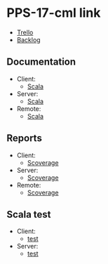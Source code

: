 # PPS-17-cml link
- [Trello](https://trello.com/b/pLKqG85V/)
- [Backlog](https://drive.google.com/drive/folders/1VzrB2ezhbNyCWqT_TKv9WSzmIAHFq83y)

## Documentation 
- Client:
  - [Scala](/PPS-17-cml/doc/client/)
- Server:
  - [Scala](/PPS-17-cml/doc/server/)
- Remote:
  - [Scala](/PPS-17-cml/doc/remote/)

## Reports
- Client:
  - [Scoverage](/PPS-17-cml/scoverage/client/)
- Server:
  - [Scoverage](/PPS-17-cml/scoverage/server/)
- Remote:
  - [Scoverage](/PPS-17-cml/scoverage/remote/)
  
## Scala test
- Client: 
  - [test](/PPS-17-cml/scalaTest/client/)
- Server: 
  - [test](/PPS-17-cml/scalaTest/server/)
